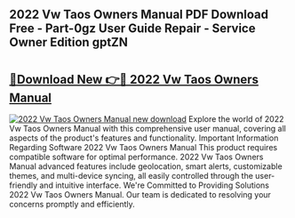 ## 2022 Vw Taos Owners Manual PDF Download Free - Part-0gz User Guide Repair - Service Owner Edition gptZN

# <h2><a href="http://bc39097.oget.top/?id=2022+Vw+Taos+Owners+Manual">🔗Download New 👉🔴 2022 Vw Taos Owners Manual</a></h2>

[![2022 Vw Taos Owners Manual new download](https://i.imgur.com/5g1atiW.png)](http://bc39097.oget.top/?id=2022+Vw+Taos+Owners+Manual)
Explore the world of 2022 Vw Taos Owners Manual with this comprehensive user manual, covering all aspects of the product's features and functionality. Important Information Regarding Software 2022 Vw Taos Owners Manual This product requires compatible software for optimal performance. 2022 Vw Taos Owners Manual advanced features include geolocation, smart alerts, customizable themes, and multi-device syncing, all easily controlled through the user-friendly and intuitive interface. We're Committed to Providing Solutions 2022 Vw Taos Owners Manual. Our team is dedicated to resolving your concerns promptly and efficiently.
